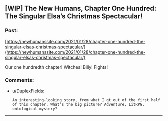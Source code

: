 ## [WIP] The New Humans, Chapter One Hundred: The Singular Elsa’s Christmas Spectacular!

### Post:

[https://newhumanssite.com/2021/01/28/chapter-one-hundred-the-singular-elsas-christmas-spectacular/](https://newhumanssite.com/2021/01/28/chapter-one-hundred-the-singular-elsas-christmas-spectacular/)

Our one hundredth chapter! Witches! Billy! Fights!

### Comments:

- u/DuplexFields:
  ```
  An interesting-looking story, from what I gt out of the first half of this chapter. What’s the big picture? Adventure, LitRPG, ontological mystery?
  ```

---

